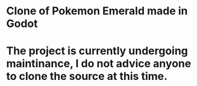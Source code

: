 # Clone of Pokemon Emerald made in Godot
# The project is currently undergoing maintinance, I do not advice anyone to clone the source at this time.

